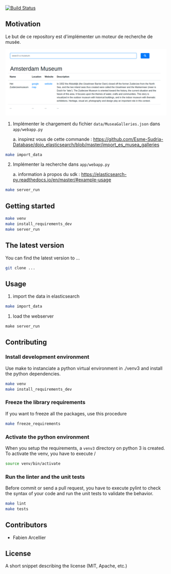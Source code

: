[![Build Status](https://travis-ci.org/FabienArcellier/blueprint-webapp-flask.svg?branch=master)](https://travis-ci.org/FabienArcellier/blueprint-webapp-flask)

## Motivation

Le but de ce repository est d'implémenter un moteur de recherche
de musée.

![](museum.png)

1. Implémenter le chargement du fichier `data/MuseaGalleries.json` dans `app/webapp.py`

    a. inspirez vous de cette commande : https://github.com/Esme-Sudria-Database/dojo_elasticsearch/blob/master/import_es_musea_galleries

```bash
make import_data
```

2. Implémenter la recherche dans `app/webapp.py`

    a. information à propos du sdk : https://elasticsearch-py.readthedocs.io/en/master/#example-usage

```bash
make server_run
```

## Getting started

```bash
make venv
make install_requirements_dev
make server_run
```

## The latest version

You can find the latest version to ...

```bash
git clone ...
```

## Usage

1. import the data in elasticsearch

```bash
make import_data
```

1. load the webserver

```python
make server_run
```

## Contributing

### Install development environment

Use make to instanciate a python virtual environment in ./venv3 and install the
python dependencies.

```bash
make venv
make install_requirements_dev
```

### Freeze the library requirements

If you want to freeze all the packages, use
this procedure

```bash
make freeze_requirements
```

### Activate the python environment

When you setup the requirements, a `venv3` directory on python 3 is created.
To activate the venv, you have to execute /

```bash
source venv/bin/activate
```

### Run the linter and the unit tests

Before commit or send a pull request, you have to execute pylint to check the syntax
of your code and run the unit tests to validate the behavior.

```bash
make lint
make tests
```

## Contributors

* Fabien Arcellier

## License

A short snippet describing the license (MIT, Apache, etc.)
